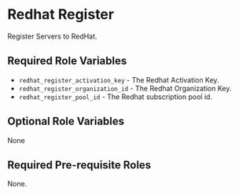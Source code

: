 
# Redhat Register
Register Servers to RedHat.

## Required Role Variables
* `redhat_register_activation_key` - The Redhat Activation Key. 
* `redhat_register_organization_id` - The Redhat Organization Key.
* `redhat_register_pool_id` - The Redhat subscription pool id.

## Optional Role Variables
None

## Required Pre-requisite Roles 
None.